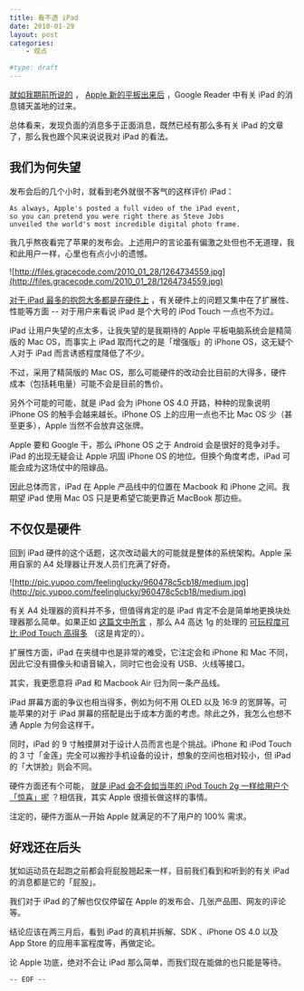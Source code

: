 ```yaml
---
title: 看不透 iPad
date: 2010-01-29
layout: post
categories:
    - 观点

#type: draft
---
```


[就如我期前所说的](http://twitter.com/feelinglucky/status/8283751730) ， [Apple 新的平板出来后](http://www.apple.com/ipad/) ，Google Reader 中有关 iPad 的消息铺天盖地的过来。

总体看来，发现负面的消息多于正面消息，既然已经有那么多有关 iPad 的文章了，那么我也跟个风来说说我对 iPad 的看法。


## 我们为何失望

发布会后的几个小时，就看到老外就很不客气的这样评价 iPad：

```
As always, Apple's posted a full video of the iPad event, 
so you can pretend you were right there as Steve Jobs 
unveiled the world's most incredible digital photo frame.
```

我几乎熬夜看完了苹果的发布会。上述用户的言论虽有偏激之处但也不无道理，我和此用户一样，心里也有点小小的遗憾。

![http://files.gracecode.com/2010_01_28/1264734559.jpg](http://files.gracecode.com/2010_01_28/1264734559.jpg)

 [对于 iPad 最多的抱怨大多都是在硬件上](http://www.wired.com/gadgetlab/2010/01/ten-things-missing-from-the-ipad/) ，有关硬件上的问题又集中在了扩展性、性能等方面 -- 对于用户来看说 iPad 是个大号的 iPod Touch 一点也不为过。

iPad 让用户失望的点太多，让我失望的是我期待的 Apple 平板电脑系统会是精简版的 Mac OS，而事实上 iPad 取而代之的是「增强版」的 iPhone OS，这无疑个人对于 iPad 而言诱惑程度降低了不少。

不过，采用了精简版的 Mac OS，那么可能硬件的改动会比目前的大得多，硬件成本（包括耗电量）可能不会是目前的售价。

另外个可能的可能，就是 iPad 会为 iPhone OS 4.0 开路，种种的现象说明 iPhone OS 的触手会越来越长。iPhone OS 上的应用一点也不比 Mac OS 少（甚至更多），Apple 当然不会放弃这张牌。

Apple 要和 Google 干，那么 iPhone OS 之于 Android 会是很好的竞争对手。iPad 的出现无疑会让 Apple 巩固 iPhone OS 的地位。但换个角度考虑，iPad 可能会成为这场仗中的陪嫁品。

因此总体而言，iPad 在 Apple 产品线中的位置在 Macbook 和 iPhone 之间。我期望 iPad 使用 Mac OS 只是更希望它能更靠近 MacBook 那边些。


## 不仅仅是硬件

回到 iPad 硬件的这个话题，这次改动最大的可能就是整体的系统架构。Apple 采用自家的 A4 处理器让开发人员们充满了好奇。

![http://pic.yupoo.com/feelinglucky/960478c5cb18/medium.jpg](http://pic.yupoo.com/feelinglucky/960478c5cb18/medium.jpg)

有关 A4 处理器的资料并不多，但值得肯定的是 iPad 肯定不会是简单地更换块处理器那么简单。如果正如 [这篇文中所言](http://www.meirendaddy.com/blog/?p=750) ，那么 A4 高达 1g 的处理的 [可玩程度可比 iPod Touch 高得多]({{site.urls}}/posts/3007/) （这是肯定的）。

扩展性方面，iPad 在夹缝中也是非常的难受，它注定会和 iPhone 和 Mac 不同，因此它没有摄像头和语音输入，同时它也会没有 USB、火线等接口。

其实，我更愿意将 iPad 和 Macbook Air 归为同一条产品线。

iPad 屏幕方面的争议也相当得多，例如为何不用 OLED 以及 16:9 的宽屏等。可能苹果的对于 iPad 屏幕的搭配是出于成本方面的考虑。除此之外，我怎么也想不通 Apple 为何会这样干。

同时，iPad 的 9 寸触摸屏对于设计人员而言也是个挑战。iPhone 和 iPod Touch 的 3 寸「金莲」完全可以搬抄手机设备的设计，想象的空间也相对较小，但 iPad 的「大饼脸」则会不同。

硬件方面还有个可能， [就是 iPad 会不会如当年的 iPod Touch 2g 一样给用户个「惊喜」呢](http://www.tomsguide.com/us/iPod-Touch-Bluetooth,news-3642.html) ？相信我，其实 Apple 很擅长做这样的事情。

注定的，硬件方面从一开始 Apple 就满足的不了用户的 100% 需求。


## 好戏还在后头

犹如运动员在起跑之前都会将屁股翘起来一样，目前我们看到和听到的有关 iPad 的消息都是它的「屁股」。

我们对于 iPad 的了解也仅仅停留在 Apple 的发布会、几张产品图、网友的评论等。

结论应该在两三月后，看到 iPad 的真机并拆解、SDK 、iPhone OS 4.0 以及 App Store 的应用丰富程度等，再做定论。

论 Apple 功底，绝对不会让 iPad 那么简单，而我们现在能做的也只能是等待。

`-- EOF --`

